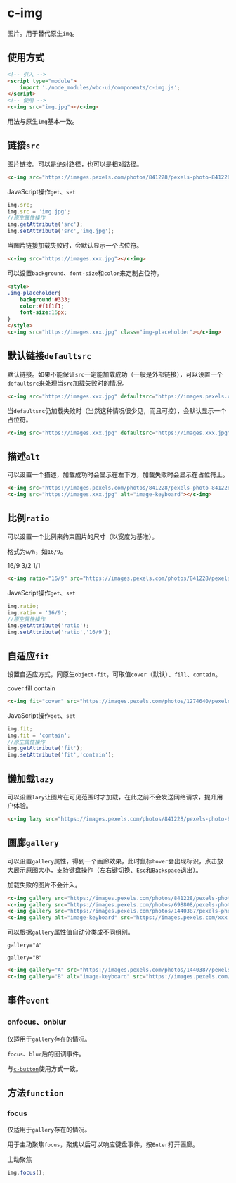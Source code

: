 # c-img

图片。用于替代原生`img`。

## 使用方式

```html
<!-- 引入 -->
<script type="module">
    import './node_modules/wbc-ui/components/c-img.js';
</script>
<!-- 使用 -->
<c-img src="img.jpg"></c-img>
```

用法与原生`img`基本一致。

## 链接`src`

图片链接。可以是绝对路径，也可以是相对路径。

<c-img src="https://images.pexels.com/photos/841228/pexels-photo-841228.jpeg?auto=compress&cs=tinysrgb&dpr=2&h=650&w=940"></c-img>

```html
<c-img src="https://images.pexels.com/photos/841228/pexels-photo-841228.jpeg?auto=compress&cs=tinysrgb&dpr=2&h=650&w=940"></c-img>
```

JavaScript操作`get`、`set`

```js
img.src;
img.src = 'img.jpg';
//原生属性操作
img.getAttribute('src');
img.setAttribute('src','img.jpg');
```

当图片链接加载失败时，会默认显示一个占位符。

<c-img src="https://images.xxx.jpg"></c-img>

```html
<c-img src="https://images.xxx.jpg"></c-img>
```

可以设置`background`、`font-size`和`color`来定制占位符。

<style>
.img-placeholder{
    background:#333;
    color:#f1f1f1;
    font-size:16px;
}
</style>
<c-img src="https://images.xxx.jpg" class="img-placeholder"></c-img>

```html
<style>
.img-placeholder{
    background:#333;
    color:#f1f1f1;
    font-size:16px;
}
</style>
<c-img src="https://images.xxx.jpg" class="img-placeholder"></c-img>
```

## 默认链接`defaultsrc`

默认链接。如果不能保证`src`一定能加载成功（一般是外部链接），可以设置一个`defaultsrc`来处理当`src`加载失败时的情况。

<c-img src="https://images.xxx.jpg" defaultsrc="https://images.pexels.com/photos/374918/pexels-photo-374918.jpeg?auto=compress&cs=tinysrgb&dpr=2&h=650&w=940"></c-img>

```html
<c-img src="https://images.xxx.jpg" defaultsrc="https://images.pexels.com/photos/374918/pexels-photo-374918.jpeg?auto=compress&cs=tinysrgb&dpr=2&h=650&w=940"></c-img>
```

当`defaultsrc`仍加载失败时（当然这种情况很少见，而且可控），会默认显示一个占位符。

<c-img src="https://images.xxx.jpg" defaultsrc="https://images.xxx.jpg"></c-img>

```html
<c-img src="https://images.xxx.jpg" defaultsrc="https://images.xxx.jpg"></c-img>
```

## 描述`alt`

可以设置一个描述，加载成功时会显示在左下方，加载失败时会显示在占位符上。

<c-img src="https://images.pexels.com/photos/841228/pexels-photo-841228.jpeg?auto=compress&cs=tinysrgb&dpr=2&h=650&w=940" alt="image-keyboard"></c-img>

<c-img src="https://images.xxx.jpg" alt="image-keyboard"></c-img>

```html
<c-img src="https://images.pexels.com/photos/841228/pexels-photo-841228.jpeg?auto=compress&cs=tinysrgb&dpr=2&h=650&w=940" alt="image-keyboard"></c-img>
<c-img src="https://images.xxx.jpg" alt="image-keyboard"></c-img>
```

## 比例`ratio`

可以设置一个比例来约束图片的尺寸（以宽度为基准）。

格式为`w/h`，如`16/9`。

<c-radio name="img-ratio" value="16/9" checked onchange="document.getElementById('img-ratio').ratio = this.value">16/9</c-radio>
<c-radio name="img-ratio" value="3/2" onchange="document.getElementById('img-ratio').ratio = this.value">3/2</c-radio>
<c-radio name="img-ratio" value="1/1" onchange="document.getElementById('img-ratio').ratio = this.value">1/1</c-radio>

<c-img ratio="16/9" id="img-ratio" src="https://images.pexels.com/photos/841228/pexels-photo-841228.jpeg?auto=compress&cs=tinysrgb&dpr=2&h=650&w=940"></c-img>

```html
<c-img ratio="16/9" src="https://images.pexels.com/photos/841228/pexels-photo-841228.jpeg?auto=compress&cs=tinysrgb&dpr=2&h=650&w=940"></c-img>
```

JavaScript操作`get`、`set`

```js
img.ratio;
img.ratio = '16/9';
//原生属性操作
img.getAttribute('ratio');
img.setAttribute('ratio','16/9');
```

## 自适应`fit`

设置自适应方式，同原生`object-fit`，可取值`cover`（默认）、`fill`、`contain`。

<c-radio name="img-fit" value="cover" checked onchange="document.getElementById('img-fit').fit = this.value">cover</c-radio>
<c-radio name="img-fit" value="fill" onchange="document.getElementById('img-fit').fit = this.value">fill</c-radio>
<c-radio name="img-fit" value="contain" onchange="document.getElementById('img-fit').fit = this.value">contain</c-radio>

<c-img fit="cover" id="img-fit" src="https://images.pexels.com/photos/1274640/pexels-photo-1274640.jpeg?auto=compress&cs=tinysrgb&dpr=3&h=750&w=1260"></c-img>

```html
<c-img fit="cover" src="https://images.pexels.com/photos/1274640/pexels-photo-1274640.jpeg?auto=compress&cs=tinysrgb&dpr=3&h=750&w=1260"></c-img>
```

JavaScript操作`get`、`set`

```js
img.fit;
img.fit = 'contain';
//原生属性操作
img.getAttribute('fit');
img.setAttribute('fit','contain');
```

## 懒加载`lazy`

可以设置`lazy`让图片在可见范围时才加载，在此之前不会发送网络请求，提升用户体验。

<c-img lazy src="https://images.pexels.com/photos/1440387/pexels-photo-1440387.jpeg?auto=compress&cs=tinysrgb&dpr=2&h=650&w=940"></c-img>
<c-img lazy alt="image-keyboard" src="https://images.pexels.com/xxx.jpg" defaultsrc="https://images.pexels.com/photos/374918/pexels-photo-374918.jpeg?auto=compress&cs=tinysrgb&dpr=2&h=650&w=940"></c-img>
<c-img lazy src="https://images.pexels.com/xxx.jpg" defaultsrc="https://images.pexels.com/xxxx.jpg"></c-img>

```html
<c-img lazy src="https://images.pexels.com/photos/841228/pexels-photo-841228.jpeg?auto=compress&cs=tinysrgb&dpr=1&h=650&w=940"></c-img>
```

## 画廊`gallery`

可以设置`gallery`属性，得到一个画廊效果，此时鼠标`hover`会出现<c-icon style="vertical-align: middle;" class="view" color="var(--themeColor)" size="18" name='View'></c-icon>标识，点击放大展示原图大小，支持键盘操作（左右键切换、`Esc`和`Backspace`退出）。

加载失败的图片不会计入。

<c-img gallery src="https://images.pexels.com/photos/841228/pexels-photo-841228.jpeg?auto=compress&cs=tinysrgb&dpr=1&h=650&w=940"></c-img>
<c-img gallery src="https://images.pexels.com/photos/698808/pexels-photo-698808.jpeg?auto=compress&cs=tinysrgb&dpr=2&h=650&w=940"></c-img>
<c-img gallery src="https://images.pexels.com/photos/1440387/pexels-photo-1440387.jpeg?auto=compress&cs=tinysrgb&dpr=2&h=650&w=940"></c-img>
<c-img gallery alt="image-keyboard" src="https://images.pexels.com/xxx.jpg" ></c-img>

```html
<c-img gallery src="https://images.pexels.com/photos/841228/pexels-photo-841228.jpeg?auto=compress&cs=tinysrgb&dpr=1&h=650&w=940"></c-img>
<c-img gallery src="https://images.pexels.com/photos/698808/pexels-photo-698808.jpeg?auto=compress&cs=tinysrgb&dpr=2&h=650&w=940"></c-img>
<c-img gallery src="https://images.pexels.com/photos/1440387/pexels-photo-1440387.jpeg?auto=compress&cs=tinysrgb&dpr=2&h=650&w=940"></c-img>
<c-img gallery alt="image-keyboard" src="https://images.pexels.com/xxx.jpg" ></c-img>
```

可以根据`gallery`属性值自动分类成不同组别。

`gallery="A"`

<c-img gallery="A" src="https://images.pexels.com/photos/841228/pexels-photo-841228.jpeg?auto=compress&cs=tinysrgb&dpr=1&h=650&w=940"></c-img>
<c-img gallery="A" src="https://images.pexels.com/photos/698808/pexels-photo-698808.jpeg?auto=compress&cs=tinysrgb&dpr=2&h=650&w=940"></c-img>

`gallery="B"`

<c-img gallery="B" src="https://images.pexels.com/photos/1440387/pexels-photo-1440387.jpeg?auto=compress&cs=tinysrgb&dpr=2&h=650&w=940"></c-img>
<c-img gallery="B" alt="image-keyboard" src="https://images.pexels.com/photos/1274640/pexels-photo-1274640.jpeg?auto=compress&cs=tinysrgb&dpr=3&h=750&w=1260"></c-img>

```html
<c-img gallery="A" src="https://images.pexels.com/photos/1440387/pexels-photo-1440387.jpeg?auto=compress&cs=tinysrgb&dpr=2&h=650&w=940"></c-img>
<c-img gallery="B" alt="image-keyboard" src="https://images.pexels.com/photos/1274640/pexels-photo-1274640.jpeg?auto=compress&cs=tinysrgb&dpr=3&h=750&w=1260"></c-img>
```

## 事件`event`

### onfocus、onblur

仅适用于`gallery`存在的情况。 

`focus`、`blur`后的回调事件。

与[`c-button`](c-button.md?id=onfocus、onblur)使用方式一致。

## 方法`function`

### focus

仅适用于`gallery`存在的情况。 

用于主动聚焦`focus`，聚焦以后可以响应键盘事件，按`Enter`打开画廊。

<c-img gallery="C"  onfocus="XyMessage.info('focus')" onblur="XyMessage.info('blur')" src="https://images.pexels.com/photos/698808/pexels-photo-698808.jpeg?auto=compress&cs=tinysrgb&dpr=2&h=650&w=940"></c-img>
<c-button type="primary" onclick="this.previousElementSibling.focus()">主动聚焦</c-button>

```js
img.focus();
```